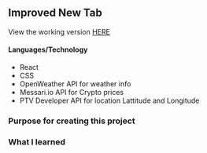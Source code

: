 ## Improved New Tab

View the working version [HERE](https://improved-new-tab.netlify.app/)

#### Languages/Technology
- React
- CSS
- OpenWeather API for weather info
- Messari.io API for Crypto prices 
- PTV Developer API for location Lattitude and Longitude


### Purpose for creating this project

### What I learned
